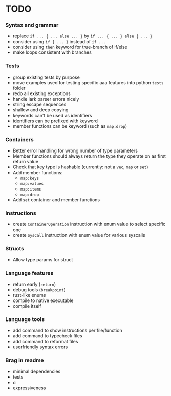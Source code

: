 # TODO

### Syntax and grammar
- replace `if ... { ... else ... }` by `if ... { ... } else { ... }`
- consider using `if { ... }` instead of `if ...`
- consider using `then` keyword for true-branch of if/else
- make loops consistent with branches

### Tests
- group existing tests by purpose
- move examples used for testing specific aaa features into python `tests` folder
- redo all existing exceptions
- handle lark parser errors nicely
- string escape sequences
- shallow and deep copying
- keywords can't be used as identifiers
- identifiers can be prefixed with keyword
- member functions can be keyword (such as `map:drop`)

### Containers
- Better error handling for wrong number of type parameters
- Member functions should always return the type they operate on as first return value
- Check that key type is hashable (currently: not a `vec`, `map` or `set`)
- Add member functions:
    - `map:keys`
    - `map:values`
    - `map:items`
    - `map:drop`
- Add `set` container and member functions

### Instructions
- create `ContainerOperation` instruction with enum value to select specific one
- create `SysCall` instruction with enum value for various syscalls

### Structs
- Allow type params for struct

### Language features
- return early (`return`)
- debug tools (`breakpoint`)
- rust-like enums
- compile to native executable
- compile itself

### Language tools
- add command to show instructions per file/function
- add command to typecheck files
- add command to reformat files
- userfriendly syntax errors

### Brag in readme
- minimal dependencies
- tests
- ci
- expressiveness
